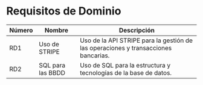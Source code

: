 # Requisitos de Dominio

| Número | Nombre            | Descripción                                                                        |
| ------ | ----------------- | ---------------------------------------------------------------------------------- |
| RD1    | Uso de STRIPE     | Uso de la API STRIPE para la gestión de las operaciones y transacciones bancarias. |
| RD2    | SQL para las BBDD | Uso de SQL para la estructura y tecnologías de la base de datos.                   |
